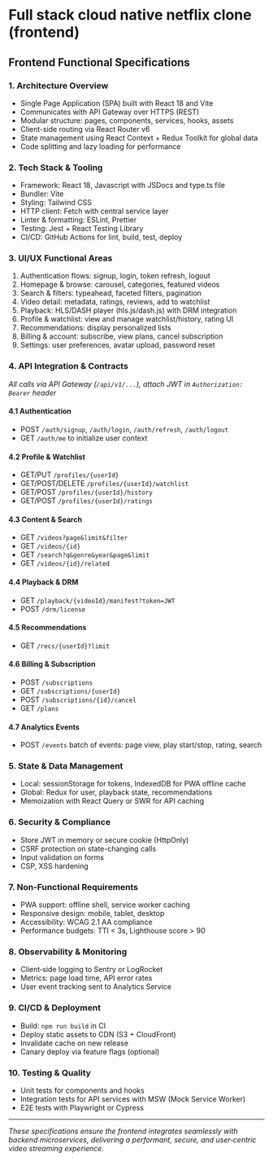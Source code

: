 # Full stack cloud native netflix clone (frontend)

## Frontend Functional Specifications

### 1. Architecture Overview

-   Single Page Application (SPA) built with React 18 and Vite
-   Communicates with API Gateway over HTTPS (REST)
-   Modular structure: pages, components, services, hooks, assets
-   Client-side routing via React Router v6
-   State management using React Context + Redux Toolkit for global data
-   Code splitting and lazy loading for performance

### 2. Tech Stack & Tooling

-   Framework: React 18, Javascript with JSDocs and type.ts file
-   Bundler: Vite
-   Styling: Tailwind CSS
-   HTTP client: Fetch with central service layer
-   Linter & formatting: ESLint, Prettier
-   Testing: Jest + React Testing Library
-   CI/CD: GitHub Actions for lint, build, test, deploy

### 3. UI/UX Functional Areas

1. Authentication flows: signup, login, token refresh, logout
2. Homepage & browse: carousel, categories, featured videos
3. Search & filters: typeahead, faceted filters, pagination
4. Video detail: metadata, ratings, reviews, add to watchlist
5. Playback: HLS/DASH player (hls.js/dash.js) with DRM integration
6. Profile & watchlist: view and manage watchlist/history, rating UI
7. Recommendations: display personalized lists
8. Billing & account: subscribe, view plans, cancel subscription
9. Settings: user preferences, avatar upload, password reset

### 4. API Integration & Contracts

_All calls via API Gateway (`/api/v1/...`), attach JWT in `Authorization: Bearer` header_

#### 4.1 Authentication

-   POST `/auth/signup`, `/auth/login`, `/auth/refresh`, `/auth/logout`
-   GET `/auth/me` to initialize user context

#### 4.2 Profile & Watchlist

-   GET/PUT `/profiles/{userId}`
-   GET/POST/DELETE `/profiles/{userId}/watchlist`
-   GET/POST `/profiles/{userId}/history`
-   GET/POST `/profiles/{userId}/ratings`

#### 4.3 Content & Search

-   GET `/videos?page&limit&filter`
-   GET `/videos/{id}`
-   GET `/search?q&genre&year&page&limit`
-   GET `/videos/{id}/related`

#### 4.4 Playback & DRM

-   GET `/playback/{videoId}/manifest?token=JWT`
-   POST `/drm/license`

#### 4.5 Recommendations

-   GET `/recs/{userId}?limit`

#### 4.6 Billing & Subscription

-   POST `/subscriptions`
-   GET `/subscriptions/{userId}`
-   POST `/subscriptions/{id}/cancel`
-   GET `/plans`

#### 4.7 Analytics Events

-   POST `/events` batch of events: page view, play start/stop, rating, search

### 5. State & Data Management

-   Local: sessionStorage for tokens, IndexedDB for PWA offline cache
-   Global: Redux for user, playback state, recommendations
-   Memoization with React Query or SWR for API caching

### 6. Security & Compliance

-   Store JWT in memory or secure cookie (HttpOnly)
-   CSRF protection on state-changing calls
-   Input validation on forms
-   CSP, XSS hardening

### 7. Non‑Functional Requirements

-   PWA support: offline shell, service worker caching
-   Responsive design: mobile, tablet, desktop
-   Accessibility: WCAG 2.1 AA compliance
-   Performance budgets: TTI < 3s, Lighthouse score > 90

### 8. Observability & Monitoring

-   Client‑side logging to Sentry or LogRocket
-   Metrics: page load time, API error rates
-   User event tracking sent to Analytics Service

### 9. CI/CD & Deployment

-   Build: `npm run build` in CI
-   Deploy static assets to CDN (S3 + CloudFront)
-   Invalidate cache on new release
-   Canary deploy via feature flags (optional)

### 10. Testing & Quality

-   Unit tests for components and hooks
-   Integration tests for API services with MSW (Mock Service Worker)
-   E2E tests with Playwright or Cypress

---

_These specifications ensure the frontend integrates seamlessly with backend microservices, delivering a performant, secure, and user‑centric video streaming experience._

